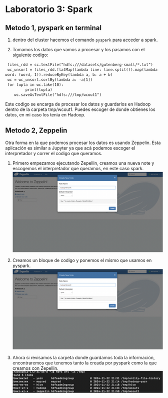 # Laboratorio 3: Spark
## Metodo 1, pyspark en terminal
1. dentro del cluster hacemos el comando ```pyspark``` para acceder a spark.

2. Tomamos los datos que vamos a procesar y los pasamos con el siguiente codigo:
```pyspark
 files_rdd = sc.textFile("hdfs:///datasets/gutenberg-small/*.txt")
 wc_unsort = files_rdd.flatMap(lambda line: line.split()).map(lambda word: (word, 1)).reduceByKey(lambda a, b: a + b)
 wc = wc_unsort.sortBy(lambda a: -a[1])
 for tupla in wc.take(10):
         print(tupla)
    wc.saveAsTextFile("hdfs:///tmp/wcout1")
```
Este codigo se encarga de procesar los datos y guardarlos en Hadoop dentro de la carpeta tmp/wcout1. Puedes escoger de donde obtienes los datos, en mi caso los tenia en Hadoop.

## Metodo 2, Zeppelin
Otra forma en la que podemos procesar los datos es usando Zeppelin. Esta aplicación es similar a Jupyter ya que acá podemos escoger el interpretador y correr el codigo que queramos.

1. Primero empezamos ejecutando Zepellin, creamos una nueva note y escogemos el interpretador que queramos, en este caso spark.
![zeppelin](imagenes/zeppelin.png)

2. Creamos un bloque de codigo y ponemos el mismo que usamos en pyspark.
![codigoZeppelin](imagenes/zeppelin.png)

3. Ahora si revisamos la carpeta donde guardamos toda la información, encontraremos que tenemos tanto la creada por pyspark como la que creamos con Zepellin.
![carpetasFinal](imagenes/carpetasFinal.png)